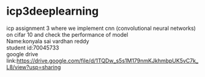 # icp3deeplearning<br>

icp assignment 3 where we implement cnn (convolutional neural networks) on cifar 10 and check the performance of model<br>
Name:konyala sai vardhan reddy<br>
student id:70045733<br>
google drive link:https://drive.google.com/file/d/1TQDw_s5s1M179nmKJkhmbpUK5vC7k_L8/view?usp=sharing
